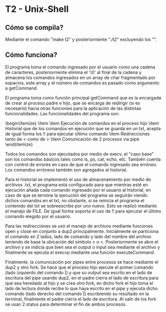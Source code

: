 # T2 - Unix-Shell

## Cómo se compila?
Mediante el comando "make t2" y posteriormente "./t2" excluyendo los "".

## Cómo funciona?
El programa toma el comando ingresado por el usuario como una cadena de caracteres, posteriormente elimina el '\0' al final de la cadena y almacena los comandos ingresados en un array de char fragmentado por espacios, este array y el número de comandos es pasado como argumento a getCommand.

El programa toma como función principal getCommand que es la encargada de crear al proceso padre e hijo, que se encarga de redirigir (si es necesario) hacia otras funciones para la aplicación de las distintas funcionalidades. Las funcionalidades del programa son:

\begin{itemize}
  \item 
  \item Ejecución de comandos en el proceso hijo 
  \item Historial que de los comandos en ejecución que se guarda en un txt, acepta de igual forma los !! para ejecutar último comando
  \item Redirecciones tanto de <  como de >
  \item Comunicación de 2 procesos via pipe
\end{itemize}


Todos los comandos son ejecutados por medio de execv, el "caso base" son los comandos básicos tales como ls, ps, cat, echo, etc. También cuenta con control de errores en caso de que el comando ingresado sea erróneo. Los comandos erróneos también son agregados al historial.

Para el historial se implementó el uso de almacenamiento por medio de archivos .txt, el programa está configurado para que mientras esté en ejecución añada cada comando ingresado por el usuario al historial, en caso de que se termine la ejecución del programa se seguirán viendo dichos comandos en el txt, no obstante, si se reinicia el programa el contenido del txt se sobreescribe por uno nuevo. Esto se realizó mediante el manejo de FILE. De igual forma soporta el uso de !! para ejecutar el último comando elegido por el usuario.

Para las redirecciones se usó el manejo de archivos mediante funciones open y close en conjunto a dup2 principalmente. Inicialmente se particiona el comando en 2 lados, lado de comando y lado del nombre del archivo teniendo de base la ubicación del símbolo > o <. Posteriormente se abre el archivo y se indicia que bien sea el output o input sea mediante el archivo y finalmente se ejecuta el execvp mediante una función executeCommand.

Finalmente, la comunicación por pipes entre procesos se hace mediante el dup2 y otro fork. Se hace que el proceso hijo ejecute el primer comando (lado izquierdo del comando |) y que su output sea escrito en el lado de escritura del pipe usando dup2, en el padre cierra el lado de escritura para que sea heredado al hijo y se crea otro fork, en dicho fork el hijo toma el lado de lectura donde recibe lo que haya escrito en el pipe y ejecuta dicho comando (lado derecho del comando |) escribiendo su resultado en la terminal, finalmente el padre cierra el lado de escritura. Al salir de los fork se usan 2 status para determinar el fin de ambos procesos. 
